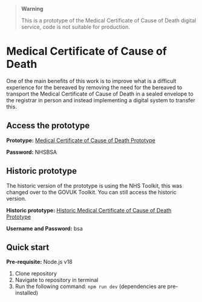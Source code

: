 > **Warning**
>
> This is a prototype of the Medical Certificate of Cause of Death digital service, code is not suitable for production.
> 

# Medical Certificate of Cause of Death 
One of the main benefits of this work is to improve what is a difficult experience for the bereaved by removing the need for the bereaved to transport the Medical Certificate of Cause of Death in a sealed envelope to the registrar in person and instead implementing a digital system to transfer this.

## Access the prototype
**Prototype:** [Medical Certificate of Cause of Death Prototype](https://mccd-govuk.herokuapp.com)

**Password:** NHSBSA

## Historic prototype
The historic version of the prototype is using the NHS Toolkit, this was changed over to the GOVUK Toolkit. You can still access the historic version.

**Historic prototype:** [Historic Medical Certificate of Cause of Death Prototype](https://nhs-bsa-mccd.herokuapp.com/)

**Username and Password:** bsa

## Quick start
**Pre-requisite:** Node.js v18

1. Clone repository
2. Navigate to repository in terminal 
3. Run the following command: `npm run dev` (dependencies are pre-installed)
